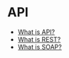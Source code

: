 # API

* [What is API?](/api/intro.md)
* [What is REST?](/api/rest.md)
* [What is SOAP?](/api/soap.md)
